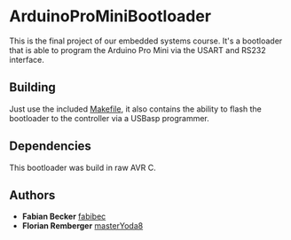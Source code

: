 # ArduinoProMiniBootloader

This is the final project of our embedded systems course. It's a bootloader that is able to program the Arduino Pro Mini via the USART and RS232 interface. 

## Building

Just use the included [Makefile](Makefile), it also contains the ability to flash the bootloader to the controller via a USBasp programmer. 

## Dependencies 

This bootloader was build in raw AVR C.

## Authors

  - **Fabian Becker**
    [fabibec](https://github.com/fabibec)
  - **Florian Remberger**
    [masterYoda8](https://github.com/masterYoda8)
